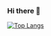 ### Hi there 👋

[![Top Langs](https://github-readme-stats.vercel.app/api/top-langs/?username=rickyraz&hide=html,scss,javascript&theme=onedark&layout=compact)](https://github.com/rickyraz/github-readme-stats)

<!---
rickyraz/rickyraz is a ✨ special ✨ repository because its `README.md` (this file) appears on your GitHub profile.
You can click the Preview link to take a look at your changes.
--->
